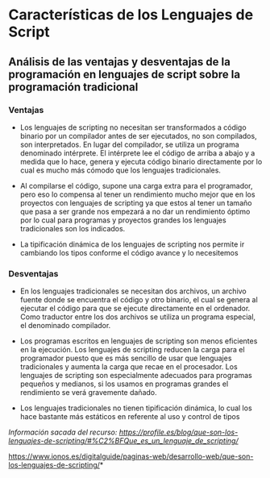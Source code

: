 
# Características de los Lenguajes de Script

## Análisis de las ventajas y desventajas de la programación en lenguajes de script sobre la programación tradicional

### Ventajas

* Los lenguajes de scripting no necesitan ser transformados a código binario por un compilador antes de ser ejecutados, no son compilados, son interpretados. En lugar del compilador, se utiliza un programa denominado intérprete. El intérprete lee el código de arriba a abajo y a medida que lo hace, genera y ejecuta código binario directamente por lo cual es mucho más cómodo que los lenguajes tradicionales.

* Al compilarse el código, supone una carga extra para el programador, pero eso lo compensa al tener un rendimiento mucho mejor que en los proyectos con lenguajes de scripting ya que estos al tener un tamaño que pasa a ser grande nos empezará a no dar un rendimiento óptimo por lo cual para programas y proyectos grandes los lenguajes tradicionales son los indicados.

* La tipificación dinámica de los lenguajes de scripting nos permite ir cambiando los tipos conforme el código avance y lo necesitemos

### Desventajas

* En los lenguajes tradicionales se necesitan dos archivos, un archivo fuente donde se encuentra el código y otro binario, el cual se genera al ejecutar el código para que se ejecute directamente en el ordenador. Como traductor entre los dos archivos se utiliza un programa especial, el denominado compilador.

* Los programas escritos en lenguajes de scripting son menos eficientes en la ejecución. Los lenguajes de scripting reducen la carga para el programador puesto que es más sencillo de usar que lenguajes tradicionales y aumenta la carga que recae en el procesador. Los lenguajes de scripting son especialmente adecuados para programas pequeños y medianos, si los usamos en programas grandes el rendimiento se verá gravemente dañado.

* Los lenguajes tradicionales no tienen tipificación dinámica, lo cual los hace bastante más estáticos en referente al uso y control de tipos

*Información sacada del recurso: <https://profile.es/blog/que-son-los-lenguajes-de-scripting/#%C2%BFQue_es_un_lenguaje_de_scripting/>*

<https://www.ionos.es/digitalguide/paginas-web/desarrollo-web/que-son-los-lenguajes-de-scripting/>*
